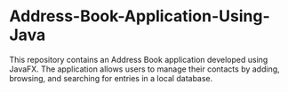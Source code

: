 # Address-Book-Application-Using-Java
This repository contains an Address Book application developed using JavaFX. The application allows users to manage their contacts by adding, browsing, and searching for entries in a local database.
